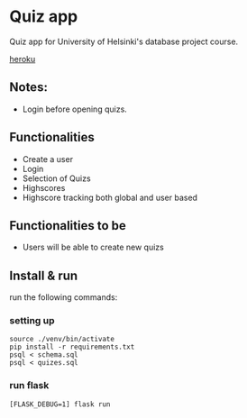 # Quiz app
Quiz app for University of Helsinki's database project course.

[heroku](https://matoskni-database.herokuapp.com/)

## Notes:
- Login before opening quizs.

## Functionalities
- Create a user
- Login
- Selection of Quizs
- Highscores
- Highscore tracking both global and user based

## Functionalities to be
- Users will be able to create new quizs

## Install & run

run the following commands:

### setting up
	source ./venv/bin/activate
	pip install -r requirements.txt
	psql < schema.sql
	psql < quizes.sql

### run flask
	[FLASK_DEBUG=1] flask run
